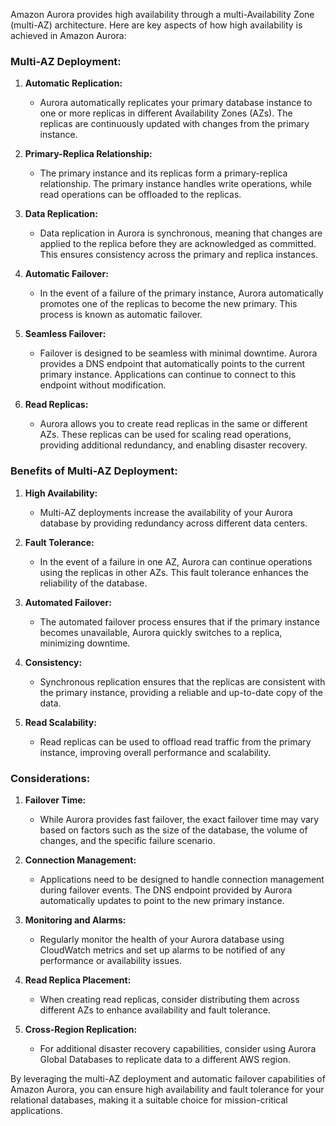 Amazon Aurora provides high availability through a multi-Availability Zone (multi-AZ) architecture. Here are key aspects of how high availability is achieved in Amazon Aurora:

### Multi-AZ Deployment:

1. **Automatic Replication:**
   - Aurora automatically replicates your primary database instance to one or more replicas in different Availability Zones (AZs). The replicas are continuously updated with changes from the primary instance.

2. **Primary-Replica Relationship:**
   - The primary instance and its replicas form a primary-replica relationship. The primary instance handles write operations, while read operations can be offloaded to the replicas.

3. **Data Replication:**
   - Data replication in Aurora is synchronous, meaning that changes are applied to the replica before they are acknowledged as committed. This ensures consistency across the primary and replica instances.

4. **Automatic Failover:**
   - In the event of a failure of the primary instance, Aurora automatically promotes one of the replicas to become the new primary. This process is known as automatic failover.

5. **Seamless Failover:**
   - Failover is designed to be seamless with minimal downtime. Aurora provides a DNS endpoint that automatically points to the current primary instance. Applications can continue to connect to this endpoint without modification.

6. **Read Replicas:**
   - Aurora allows you to create read replicas in the same or different AZs. These replicas can be used for scaling read operations, providing additional redundancy, and enabling disaster recovery.

### Benefits of Multi-AZ Deployment:

1. **High Availability:**
   - Multi-AZ deployments increase the availability of your Aurora database by providing redundancy across different data centers.

2. **Fault Tolerance:**
   - In the event of a failure in one AZ, Aurora can continue operations using the replicas in other AZs. This fault tolerance enhances the reliability of the database.

3. **Automated Failover:**
   - The automated failover process ensures that if the primary instance becomes unavailable, Aurora quickly switches to a replica, minimizing downtime.

4. **Consistency:**
   - Synchronous replication ensures that the replicas are consistent with the primary instance, providing a reliable and up-to-date copy of the data.

5. **Read Scalability:**
   - Read replicas can be used to offload read traffic from the primary instance, improving overall performance and scalability.

### Considerations:

1. **Failover Time:**
   - While Aurora provides fast failover, the exact failover time may vary based on factors such as the size of the database, the volume of changes, and the specific failure scenario.

2. **Connection Management:**
   - Applications need to be designed to handle connection management during failover events. The DNS endpoint provided by Aurora automatically updates to point to the new primary instance.

3. **Monitoring and Alarms:**
   - Regularly monitor the health of your Aurora database using CloudWatch metrics and set up alarms to be notified of any performance or availability issues.

4. **Read Replica Placement:**
   - When creating read replicas, consider distributing them across different AZs to enhance availability and fault tolerance.

5. **Cross-Region Replication:**
   - For additional disaster recovery capabilities, consider using Aurora Global Databases to replicate data to a different AWS region.

By leveraging the multi-AZ deployment and automatic failover capabilities of Amazon Aurora, you can ensure high availability and fault tolerance for your relational databases, making it a suitable choice for mission-critical applications.
